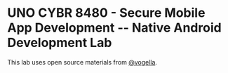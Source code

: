 # UNO CYBR 8480 - Secure Mobile App Development -- Native Android Development Lab

This lab uses open source materials from [@vogella](https://github.com/vogellacompany).

<!-- [Tutorial1_GettingStarted](./Tutorial1_GettingStarted) follows [Getting started with Android development - Tutorial](http://www.vogella.com/tutorials/Android/article.html). -->
